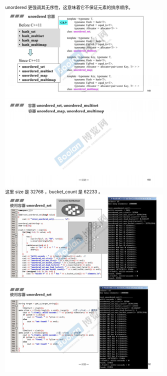 unordered 更强调其无序性，这意味着它不保证元素的排序顺序。
![](attachments/26.1.1unordered容器概念.jpg)
![](attachments/26.1.2unordered容器概念.jpg)
这里 size 是 32768 ，bucket_count 是 62233 。
![](attachments/26.1.3unordered容器概念.jpg)
![](attachments/26.1.4unordered容器概念.jpg)
